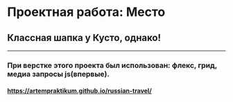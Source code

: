 # Проектная работа: __Место__
## Классная шапка у Кусто, однако!
---
### При верстке этого проекта был использован: флекс, грид, медиа запросы js(впервые).
#### https://artempraktikum.github.io/russian-travel/

